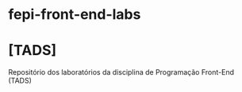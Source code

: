 # fepi-front-end-labs
<h1>[TADS]</h1>

Repositório dos laboratórios da disciplina de Programação Front-End (TADS)
